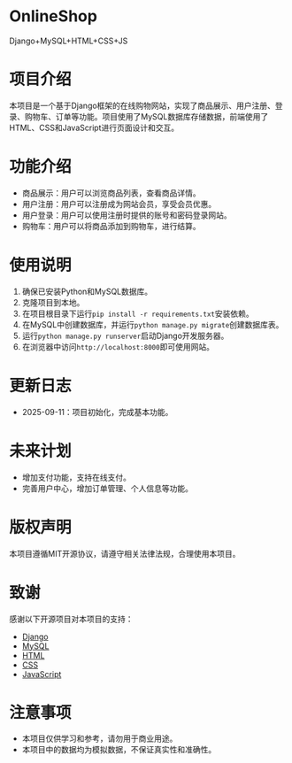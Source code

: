 # OnlineShop
Django+MySQL+HTML+CSS+JS

# 项目介绍
本项目是一个基于Django框架的在线购物网站，实现了商品展示、用户注册、登录、购物车、订单等功能。项目使用了MySQL数据库存储数据，前端使用了HTML、CSS和JavaScript进行页面设计和交互。

# 功能介绍
- 商品展示：用户可以浏览商品列表，查看商品详情。
- 用户注册：用户可以注册成为网站会员，享受会员优惠。
- 用户登录：用户可以使用注册时提供的账号和密码登录网站。
- 购物车：用户可以将商品添加到购物车，进行结算。

# 使用说明
1. 确保已安装Python和MySQL数据库。
2. 克隆项目到本地。
3. 在项目根目录下运行`pip install -r requirements.txt`安装依赖。
4. 在MySQL中创建数据库，并运行`python manage.py migrate`创建数据库表。
5. 运行`python manage.py runserver`启动Django开发服务器。
6. 在浏览器中访问`http://localhost:8000`即可使用网站。

# 更新日志
- 2025-09-11：项目初始化，完成基本功能。

# 未来计划
- 增加支付功能，支持在线支付。
- 完善用户中心，增加订单管理、个人信息等功能。


# 版权声明
本项目遵循MIT开源协议，请遵守相关法律法规，合理使用本项目。

# 致谢
感谢以下开源项目对本项目的支持：
- [Django](https://www.djangoproject.com/)
- [MySQL](https://www.mysql.com/)
- [HTML](https://www.w3.org/html/)
- [CSS](https://www.w3.org/Style/CSS/)
- [JavaScript](https://www.ecma-international.org/)

# 注意事项
- 本项目仅供学习和参考，请勿用于商业用途。
- 本项目中的数据均为模拟数据，不保证真实性和准确性。
